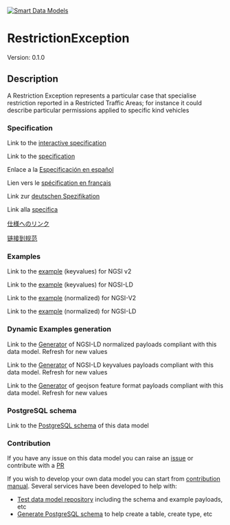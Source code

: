 [![Smart Data Models](https://smartdatamodels.org/wp-content/uploads/2022/01/SmartDataModels_logo.png "Logo")](https://smartdatamodels.org)
# RestrictionException
Version: 0.1.0

## Description 

A Restriction Exception represents a particular case that specialise restriction reported in a Restricted Traffic Areas; for instance it could describe particular permissions applied to specific kind vehicles
### Specification

Link to the [interactive specification](https://swagger.lab.fiware.org/?url=https://smart-data-models.github.io/dataModel.Transportation/RestrictionException/swagger.yaml)

Link to the [specification](https://github.com/smart-data-models/dataModel.Transportation/blob/master/RestrictionException/doc/spec.md)

Enlace a la [Especificación en español](https://github.com/smart-data-models/dataModel.Transportation/blob/master/RestrictionException/doc/spec_ES.md)

Lien vers le [spécification en français](https://github.com/smart-data-models/dataModel.Transportation/blob/master/RestrictionException/doc/spec_FR.md)

Link zur [deutschen Spezifikation](https://github.com/smart-data-models/dataModel.Transportation/blob/master/RestrictionException/doc/spec_DE.md)

Link alla [specifica](https://github.com/smart-data-models/dataModel.Transportation/blob/master/RestrictionException/doc/spec_IT.md)

[仕様へのリンク](https://github.com/smart-data-models/dataModel.Transportation/blob/master/RestrictionException/doc/spec_JA.md)

[链接到规范](https://github.com/smart-data-models/dataModel.Transportation/blob/master/RestrictionException/doc/spec_ZH.md)
### Examples

Link to the [example](https://smart-data-models.github.io/dataModel.Transportation/RestrictionException/examples/example.json) (keyvalues) for NGSI v2

Link to the [example](https://smart-data-models.github.io/dataModel.Transportation/RestrictionException/examples/example.jsonld) (keyvalues) for NGSI-LD

Link to the [example](https://smart-data-models.github.io/dataModel.Transportation/RestrictionException/examples/example-normalized.json) (normalized) for NGSI-V2

Link to the [example](https://smart-data-models.github.io/dataModel.Transportation/RestrictionException/examples/example-normalized.jsonld) (normalized) for NGSI-LD
### Dynamic Examples generation

Link to the [Generator](https://smartdatamodels.org/extra/ngsi-ld_generator.php?schemaUrl=https://raw.githubusercontent.com/smart-data-models/dataModel.Transportation/master/RestrictionException/schema.json&email=info@smartdatamodels.org) of NGSI-LD normalized payloads compliant with this data model. Refresh for new values

Link to the [Generator](https://smartdatamodels.org/extra/ngsi-ld_generator_keyvalues.php?schemaUrl=https://raw.githubusercontent.com/smart-data-models/dataModel.Transportation/master/RestrictionException/schema.json&email=info@smartdatamodels.org) of NGSI-LD keyvalues payloads compliant with this data model. Refresh for new values

Link to the [Generator](https://smartdatamodels.org/extra/geojson_features_generator.php?schemaUrl=https://raw.githubusercontent.com/smart-data-models/dataModel.Transportation/master/RestrictionException/schema.json&email=info@smartdatamodels.org) of geojson feature format payloads compliant with this data model. Refresh for new values
### PostgreSQL schema

Link to the [PostgreSQL schema](https://smart-data-models.github.io/dataModel.Transportation/RestrictionException/schema.sql) of this data model
### Contribution

 If you have any issue on this data model you can raise an [issue](https://github.com/smart-data-models/dataModel.Transportation/issues)  or contribute with a [PR](https://github.com/smart-data-models/dataModel.Transportation/pulls)

 If you wish to develop your own data model you can start from [contribution manual](https://bit.ly/contribution_manual). Several services have been developed to help with: 
 - [Test data model repository](https://smartdatamodels.org/index.php/data-models-contribution-api/) including the schema and example payloads, etc
 - [Generate PostgreSQL schema](https://smartdatamodels.org/index.php/sql-service/) to help create a table, create type, etc